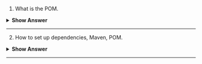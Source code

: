 1. What is the POM.

<details><summary><b> Show Answer</b></summary>
  
<blockquote>

POM stands for `Project Object Model`. It is an XML file that contains information about the project and its configuration. It is used by Maven to build the project and manage its dependencies, plugins, and other build-related tasks.

</blockquote>

</details>

---


2. How to set up dependencies, Maven, POM.

<details><summary><b> Show Answer</b></summary>
  
<blockquote>

To set up dependencies using Maven and the POM file, create a `pom.xml` file in your project's root directory. Inside the file, add a `<dependencies>` section and include a `<dependency>` tag for each dependency you need, with the group ID, artifact ID, and version specified. Save the `pom.xml` file, and Maven will automatically download and install the required dependencies for your project.

</blockquote>

</details>

---
